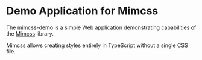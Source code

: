 # Demo Application for Mimcss
The mimcss-demo is a simple Web application demonstrating capabilities of the [Mimcss](https://github.com/mmichlin66/mimcss) library.

Mimcss allows creating styles entirely in TypeScript without a single CSS file.
